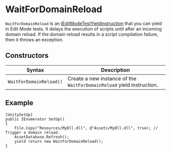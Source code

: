 # WaitForDomainReload

`WaitForDomainReload` is an [IEditModeTestYieldInstruction](./reference-custom-yield-instructions.md) that you can yield
in Edit Mode tests. It delays the execution of scripts until after an incoming domain reload. If the domain reload
results in a script compilation failure, then it throws an exception.

## Constructors

| Syntax                       | Description                                                  |
| ---------------------------- | ------------------------------------------------------------ |
| `WaitForDomainReload()` | Create a new instance of the `WaitForDomainReload` yield instruction. |

## Example

``` C@
[UnitySetUp]
public IEnumerator SetUp()
{
    File.Copy("Resources/MyDll.dll", @"Assets/MyDll.dll", true); // Trigger a domain reload.
    AssetDatabase.Refresh();
    yield return new WaitForDomainReload();
}
```